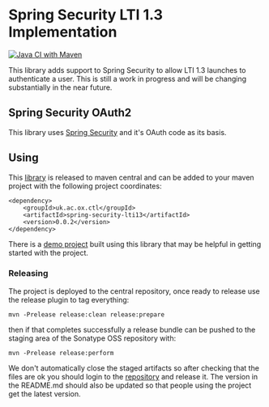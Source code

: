 # Spring Security LTI 1.3 Implementation

[![Java CI with Maven](https://github.com/oxctl/spring-security-lti13/actions/workflows/maven.yml/badge.svg)](https://github.com/oxctl/spring-security-lti13/actions/workflows/maven.yml)

This library adds support to Spring Security to allow LTI 1.3 launches to authenticate a user. This is still a work in progress and will be changing substantially in the near future.

## Spring Security OAuth2

This library uses [Spring Security](https://spring.io/projects/spring-security) and it's OAuth code as its basis.

## Using

This [library](https://search.maven.org/artifact/uk.ac.ox.ctl/spring-security-lti13) is released to maven central and can be added to your maven project with the following project coordinates:

    <dependency>
        <groupId>uk.ac.ox.ctl</groupId>
        <artifactId>spring-security-lti13</artifactId>
        <version>0.0.2</version>
    </dependency>

There is a [demo project](https://github.com/oxctl/spring-security-lti13-demo) built using this library that may be helpful in getting started with the project.

### Releasing

The project is deployed to the central repository, once ready to release use the release plugin to tag everything:

    mvn -Prelease release:clean release:prepare
    
then if that completes successfully a release bundle can be pushed to the staging area of the Sonatype OSS repository with:

    mvn -Prelease release:perform
    
We don't automatically close the staged artifacts so after checking that the files are ok you should login to the [repository](https://oss.sonatype.org/) and release it. The version in the README.md should also be updated so that people using the project get the latest version.

